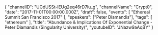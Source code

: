 {
    "channelID": "UCdUSSt-IEUg2eq46rD7lu_g",
    "channelName": "Crypt0",
    "date": "2017-11-01T00:00:00.000Z",
    "draft": false,
    "events": [
        "Ethereal Summit San Francisco 2017"
    ],
    "speakers": ["Peter Diamandis"],
    "tags": [
        "ethereum"
    ],
    "title": "Abundance & Implications Of Exponential Change - Peter Diamandis (Singularity University)",
    "youtubeID": "JNazw9aAqBY"
}
